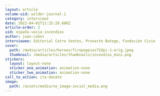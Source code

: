 ```yaml
---
layout: article
volume-uid: wilder-journal-1
category: interviews
date: 2022-04-01T11:25:28.606Z
article-order: 2
uid: españa-vacia-incendios
author: joan-cabot
interviewee: Editorial Catro Ventos, Proxecto Batego, Fundación Civio
cover:
  path: /media/articles/heroes/firepoppies72dpi-1-orig.jpeg
  thumbnail: /media/articles/thumbnails/incendios_mini.png
stickers:
  layout: layout-none
  sticker_one_animation: animation-none
  sticker_two_animation: animation-none
call_to_action: cta-donate
image:
  path: /assets/media/no_image-social_media.png
---
```

